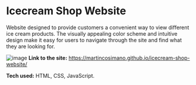 # Icecream Shop Website
Website designed to provide customers a convenient way to view different ice cream products. The visually appealing color scheme and intuitive design make it easy for users to navigate through the site and find what they are looking for.

![image](https://user-images.githubusercontent.com/103332504/206475678-0f4daba8-4135-4eca-832e-e2e7fd0cd29b.png)
**Link to the site:** https://martincosimano.github.io/icecream-shop-website/

**Tech used:** HTML, CSS, JavaScript.
